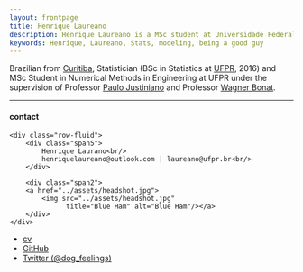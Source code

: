 ```yaml
---
layout: frontpage
title: Henrique Laureano
description: Henrique Laureano is a MSc student at Universidade Federal do Paran\'{a}.
keywords: Henrique, Laureano, Stats, modeling, being a good guy
---
```


Brazilian from [Curitiba](https://goo.gl/K1Qcdv), Statistician (BSc in
Statistics at [UFPR](https://goo.gl/DtVAbi), 2016) and MSc Student in
Numerical Methods in Engineering at UFPR under the supervision of
Professor [Paulo Justiniano](http://leg.ufpr.br/~paulojus/) and
Professor [Wagner Bonat](http://www.leg.ufpr.br/~wagner/).

---

<div class="container">
<h4><a name="contact"></a>contact</h4>

    <div class="row-fluid">
        <div class="span5">
            Henrique Laurano<br/>
            henriquelaureano@outlook.com | laureano@ufpr.br<br/>
        </div>

        <div class="span2">
        <a href="../assets/headshot.jpg">
            <img src="../assets/headshot.jpg"
                  title="Blue Ham" alt="Blue Ham"/></a>
        </div>
    </div>
</div>

<div class="navbar">
  <div class="navbar-inner">
      <ul class="nav">
          <li><a href="{{ BASE_PATH }}/assets/CV.pdf">cv</a></li>
          <li><a href="https://github.com/mbcarlos">GitHub</a></li>
          <li><a href="https://twitter.com/dog_feelings">Twitter (@dog_feelings)</a></li>
      </ul>
  </div>
</div>
